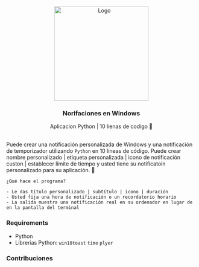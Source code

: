  <br />
<p align="center">
  <a href="https://eliudduno.github.io/">
    <img width="250px" src="https://github.com/xiaowuc2/xiaowuc2/blob/master/source/qxr/noti.gif" alt="Logo">
  </a>

  <h3 align="center">Norifaciones en Windows</h3>

  <p align="center">
    Aplicacion Python | 10 lienas de codigo 🧭
    <br>
    <br />
  </p>
</p>

Puede crear una notificación personalizada de Windows y una notificación de temporizador utilizando `Python` en 10 líneas de código. Puede crear nombre personalizado | etiqueta personalizada | icono de notificación custon | establecer límite de tiempo y usted tiene su notificatoin personalizado para su aplicación. 🎉
```
¿Qué hace el programa? 

- Le das título personalizado | subtítulo | icono | duración
- Usted fija una hora de notificación o un recordatorio horario
- La salida muestra una notificación real en su ordenador en lugar de en la pantalla del terminal
``` 
### Requirements

* Python
* Librerias Python: `win10toast` `time` `plyer`

### Contribuciones
